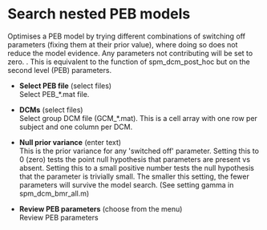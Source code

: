 # Search nested PEB models  
Optimises a PEB model by trying different combinations of switching off parameters (fixing them at their prior value), where doing so does not reduce the model evidence. Any parameters not contributing will be set to zero.
.
This is equivalent to the function of spm_dcm_post_hoc but on the second level (PEB) parameters.

* **Select PEB file** (select files)  
Select PEB_*.mat file.

* **DCMs** (select files)  
Select group DCM file (GCM_*.mat). This is a cell array with one row per subject and one column per DCM.

* **Null prior variance** (enter text)  
This is the prior variance for any 'switched off' parameter. Setting this to 0 (zero) tests the point null hypothesis that parameters are present vs absent. Setting this to a small positive number tests the null hypothesis that the parameter is trivially small. The smaller this setting, the fewer parameters will survive the model search. (See setting gamma in spm_dcm_bmr_all.m)

* **Review PEB parameters** (choose from the menu)  
Review PEB parameters
